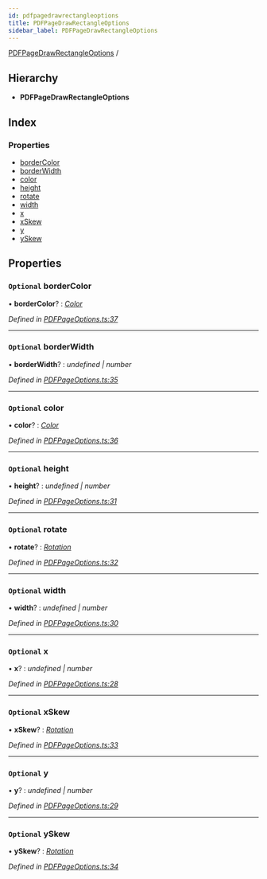 ```yaml
---
id: pdfpagedrawrectangleoptions
title: PDFPageDrawRectangleOptions
sidebar_label: PDFPageDrawRectangleOptions
---
```


[PDFPageDrawRectangleOptions](pdfpagedrawrectangleoptions.md) /

## Hierarchy

* **PDFPageDrawRectangleOptions**

## Index

### Properties

* [borderColor](pdfpagedrawrectangleoptions.md#optional-bordercolor)
* [borderWidth](pdfpagedrawrectangleoptions.md#optional-borderwidth)
* [color](pdfpagedrawrectangleoptions.md#optional-color)
* [height](pdfpagedrawrectangleoptions.md#optional-height)
* [rotate](pdfpagedrawrectangleoptions.md#optional-rotate)
* [width](pdfpagedrawrectangleoptions.md#optional-width)
* [x](pdfpagedrawrectangleoptions.md#optional-x)
* [xSkew](pdfpagedrawrectangleoptions.md#optional-xskew)
* [y](pdfpagedrawrectangleoptions.md#optional-y)
* [ySkew](pdfpagedrawrectangleoptions.md#optional-yskew)

## Properties

### `Optional` borderColor

• **borderColor**? : *[Color](../index.md#color)*

*Defined in [PDFPageOptions.ts:37](https://github.com/Hopding/pdf-lib/blob/20bb5ab/src/api/PDFPageOptions.ts#L37)*

___

### `Optional` borderWidth

• **borderWidth**? : *undefined | number*

*Defined in [PDFPageOptions.ts:35](https://github.com/Hopding/pdf-lib/blob/20bb5ab/src/api/PDFPageOptions.ts#L35)*

___

### `Optional` color

• **color**? : *[Color](../index.md#color)*

*Defined in [PDFPageOptions.ts:36](https://github.com/Hopding/pdf-lib/blob/20bb5ab/src/api/PDFPageOptions.ts#L36)*

___

### `Optional` height

• **height**? : *undefined | number*

*Defined in [PDFPageOptions.ts:31](https://github.com/Hopding/pdf-lib/blob/20bb5ab/src/api/PDFPageOptions.ts#L31)*

___

### `Optional` rotate

• **rotate**? : *[Rotation](../index.md#rotation)*

*Defined in [PDFPageOptions.ts:32](https://github.com/Hopding/pdf-lib/blob/20bb5ab/src/api/PDFPageOptions.ts#L32)*

___

### `Optional` width

• **width**? : *undefined | number*

*Defined in [PDFPageOptions.ts:30](https://github.com/Hopding/pdf-lib/blob/20bb5ab/src/api/PDFPageOptions.ts#L30)*

___

### `Optional` x

• **x**? : *undefined | number*

*Defined in [PDFPageOptions.ts:28](https://github.com/Hopding/pdf-lib/blob/20bb5ab/src/api/PDFPageOptions.ts#L28)*

___

### `Optional` xSkew

• **xSkew**? : *[Rotation](../index.md#rotation)*

*Defined in [PDFPageOptions.ts:33](https://github.com/Hopding/pdf-lib/blob/20bb5ab/src/api/PDFPageOptions.ts#L33)*

___

### `Optional` y

• **y**? : *undefined | number*

*Defined in [PDFPageOptions.ts:29](https://github.com/Hopding/pdf-lib/blob/20bb5ab/src/api/PDFPageOptions.ts#L29)*

___

### `Optional` ySkew

• **ySkew**? : *[Rotation](../index.md#rotation)*

*Defined in [PDFPageOptions.ts:34](https://github.com/Hopding/pdf-lib/blob/20bb5ab/src/api/PDFPageOptions.ts#L34)*